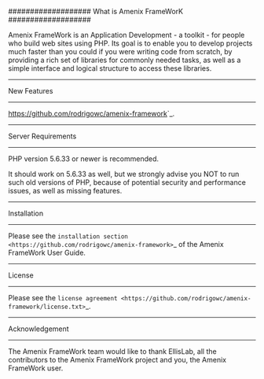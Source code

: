 ################### What is Amenix FrameWorK ###################

Amenix FrameWork is an Application Development - a toolkit - for people
who build web sites using PHP. Its goal is to enable you to develop projects
much faster than you could if you were writing code from scratch, by providing
a rich set of libraries for commonly needed tasks, as well as a simple
interface and logical structure to access these libraries.


**************************
New Features
**************************

<https://github.com/rodrigowc/amenix-framework>`_.

*******************
Server Requirements
*******************

PHP version 5.6.33 or newer is recommended.

It should work on 5.6.33 as well, but we strongly advise you NOT to run
such old versions of PHP, because of potential security and performance
issues, as well as missing features.

************
Installation
************

Please see the `installation section <https://github.com/rodrigowc/amenix-framework>`_
of the Amenix FrameWork User Guide.

*******
License
*******

Please see the `license
agreement <https://github.com/rodrigowc/amenix-framework/license.txt>`_.

***************
Acknowledgement
***************

The Amenix FrameWork team would like to thank EllisLab, all the
contributors to the Amenix FrameWork project and you, the Amenix FrameWork user.
